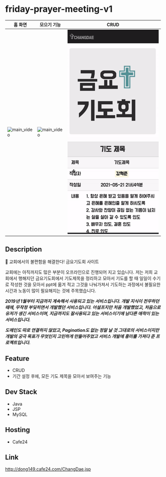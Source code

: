 # friday-prayer-meeting-v1

|홈 화면|모으기 기능|CRUD|
|----|----|----|
|![main_video](https://github.com/dong149/image_resources/blob/master/oenson/friday_main.gif)|![main_video](https://github.com/dong149/image_resources/blob/master/oenson/friday_collect.gif)|![main_video](https://github.com/dong149/image_resources/blob/master/oenson/friday_write.gif)|


## Description
🙏 교회에서의 불편함을 해결한다! 금요기도회 사이트

교회에는 아직까지도 많은 부분이 오프라인으로 진행되어 지고 있습니다. 저는 저희 교회에서 행해지던 금요기도회에서 기도제목을 정리하고 모아서 기도를 할 때 일일이 수기로 작성한 것을 모아서 ppt에 옮겨 적고 그것을 나눠가져서 기도하는 과정에서 불필요한 시간과 노동이 많이 필요해지는 것에 주목했습니다.

***2019년 1월부터 지금까지 계속해서 사용되고 있는 서비스입니다. 개발 지식이 전무하던 때에, 무작정 부딪히면서 개발했던 서비스입니다. 어설프지만 처음 개발했었고, 처음으로 유저가 생긴 서비스이며, 지금까지도 잘사용되고 있는 서비스이기에 남다른 애착이 있는 서비스입니다.***

***도메인도 따로 연결하지 않았고, Pagination도 없는 정말 날 것 그대로의 서비스이지만 개발의 궁극 목표가 무엇인지 고민하게 만들어주었고 서비스 개발에 흥미를 가져다 준 프로젝트입니다.***


## Feature
- CRUD
- 기간 설정 후에, 모든 기도 제목을 모아서 보여주는 기능

## Dev Stack
- Java
- JSP
- MySQL

## Hosting
- Cafe24

## Link
http://dong149.cafe24.com/ChangDae.jsp




